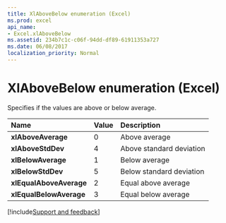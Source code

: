 ```yaml
---
title: XlAboveBelow enumeration (Excel)
ms.prod: excel
api_name:
- Excel.xlAboveBelow
ms.assetid: 234b7c1c-c06f-94dd-df89-61911353a727
ms.date: 06/08/2017
localization_priority: Normal
---
```



# XlAboveBelow enumeration (Excel)

Specifies if the values are above or below average.

|Name|Value|Description|
|:-----|:-----|:-----|
| **xlAboveAverage**|0|Above average|
| **xlAboveStdDev**|4|Above standard deviation|
| **xlBelowAverage**|1|Below average|
| **xlBelowStdDev**|5|Below standard deviation|
| **xlEqualAboveAverage**|2|Equal above average|
| **xlEqualBelowAverage**|3|Equal below average|

[!include[Support and feedback](~/includes/feedback-boilerplate.md)]
